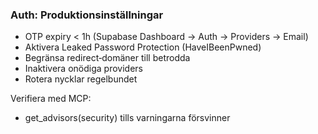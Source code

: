 ### Auth: Produktionsinställningar

- OTP expiry < 1h (Supabase Dashboard → Auth → Providers → Email)
- Aktivera Leaked Password Protection (HaveIBeenPwned)
- Begränsa redirect‑domäner till betrodda
- Inaktivera onödiga providers
- Rotera nycklar regelbundet

Verifiera med MCP:
- get_advisors(security) tills varningarna försvinner






